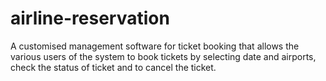 # airline-reservation
A customised management software for ticket booking that allows the various users of the system to book tickets by selecting date and airports, check the status of ticket and to cancel the ticket. 
